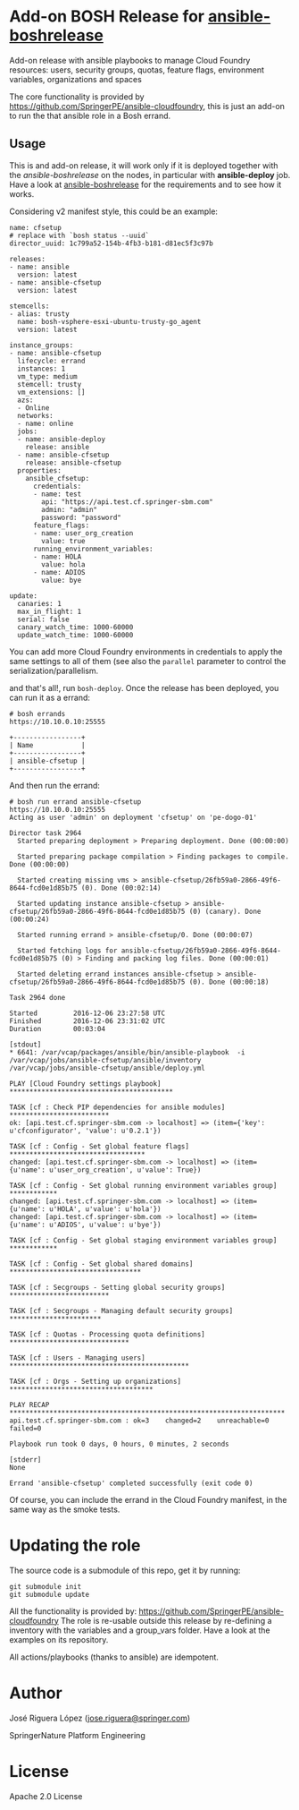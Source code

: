 # Add-on BOSH Release for [ansible-boshrelease](https://github.com/SpringerPE/ansible-boshrelease)

Add-on release with ansible playbooks to manage Cloud Foundry resources:
users, security groups, quotas, feature flags, environment variables, organizations and spaces

The core functionality is provided by https://github.com/SpringerPE/ansible-cloudfoundry,
this is just an add-on to run the that ansible role in a Bosh errand.


## Usage

This is and add-on release, it will work only if it is deployed together with the 
*ansible-boshrelease* on the nodes, in particular with **ansible-deploy** job.
Have a look at [ansible-boshrelease](https://github.com/SpringerPE/ansible-boshrelease)
for the requirements and to see how it works.

Considering v2 manifest style, this could be an example:

```
name: cfsetup
# replace with `bosh status --uuid`
director_uuid: 1c799a52-154b-4fb3-b181-d81ec5f3c97b

releases:
- name: ansible
  version: latest
- name: ansible-cfsetup
  version: latest

stemcells:
- alias: trusty
  name: bosh-vsphere-esxi-ubuntu-trusty-go_agent
  version: latest

instance_groups:
- name: ansible-cfsetup
  lifecycle: errand
  instances: 1
  vm_type: medium
  stemcell: trusty
  vm_extensions: []
  azs:
  - Online
  networks:
  - name: online
  jobs:
  - name: ansible-deploy
    release: ansible
  - name: ansible-cfsetup
    release: ansible-cfsetup
  properties:
    ansible_cfsetup:
      credentials:
      - name: test
        api: "https://api.test.cf.springer-sbm.com"
        admin: "admin"
        password: "password"
      feature_flags:
      - name: user_org_creation
        value: true
      running_environment_variables:
      - name: HOLA
        value: hola
      - name: ADIOS
        value: bye

update:
  canaries: 1
  max_in_flight: 1
  serial: false
  canary_watch_time: 1000-60000
  update_watch_time: 1000-60000
```

You can add more Cloud Foundry environments in credentials to apply the same
settings to all of them (see also the `parallel` parameter to control the serialization/parallelism.

and that's all!, run `bosh-deploy`. Once the release has been deployed, you can run it as a errand:

```
# bosh errands
https://10.10.0.10:25555

+-----------------+
| Name            |
+-----------------+
| ansible-cfsetup |
+-----------------+
```

And then run the errand:

```
# bosh run errand ansible-cfsetup
https://10.10.0.10:25555
Acting as user 'admin' on deployment 'cfsetup' on 'pe-dogo-01'

Director task 2964
  Started preparing deployment > Preparing deployment. Done (00:00:00)

  Started preparing package compilation > Finding packages to compile. Done (00:00:00)

  Started creating missing vms > ansible-cfsetup/26fb59a0-2866-49f6-8644-fcd0e1d85b75 (0). Done (00:02:14)

  Started updating instance ansible-cfsetup > ansible-cfsetup/26fb59a0-2866-49f6-8644-fcd0e1d85b75 (0) (canary). Done (00:00:24)

  Started running errand > ansible-cfsetup/0. Done (00:00:07)

  Started fetching logs for ansible-cfsetup/26fb59a0-2866-49f6-8644-fcd0e1d85b75 (0) > Finding and packing log files. Done (00:00:01)

  Started deleting errand instances ansible-cfsetup > ansible-cfsetup/26fb59a0-2866-49f6-8644-fcd0e1d85b75 (0). Done (00:00:18)

Task 2964 done

Started         2016-12-06 23:27:58 UTC
Finished        2016-12-06 23:31:02 UTC
Duration        00:03:04

[stdout]
* 6641: /var/vcap/packages/ansible/bin/ansible-playbook  -i /var/vcap/jobs/ansible-cfsetup/ansible/inventory /var/vcap/jobs/ansible-cfsetup/ansible/deploy.yml

PLAY [Cloud Foundry settings playbook] *****************************************

TASK [cf : Check PIP dependencies for ansible modules] *************************
ok: [api.test.cf.springer-sbm.com -> localhost] => (item={'key': u'cfconfigurator', 'value': u'0.2.1'})

TASK [cf : Config - Set global feature flags] **********************************
changed: [api.test.cf.springer-sbm.com -> localhost] => (item={u'name': u'user_org_creation', u'value': True})

TASK [cf : Config - Set global running environment variables group] ************
changed: [api.test.cf.springer-sbm.com -> localhost] => (item={u'name': u'HOLA', u'value': u'hola'})
changed: [api.test.cf.springer-sbm.com -> localhost] => (item={u'name': u'ADIOS', u'value': u'bye'})

TASK [cf : Config - Set global staging environment variables group] ************

TASK [cf : Config - Set global shared domains] *********************************

TASK [cf : Secgroups - Setting global security groups] *************************

TASK [cf : Secgroups - Managing default security groups] ***********************

TASK [cf : Quotas - Processing quota definitions] ******************************

TASK [cf : Users - Managing users] *********************************************

TASK [cf : Orgs - Setting up organizations] ************************************

PLAY RECAP *********************************************************************
api.test.cf.springer-sbm.com : ok=3    changed=2    unreachable=0    failed=0   

Playbook run took 0 days, 0 hours, 0 minutes, 2 seconds

[stderr]
None

Errand 'ansible-cfsetup' completed successfully (exit code 0)
```

Of course, you can include the errand in the Cloud Foundry manifest, in the same
way as the smoke tests.



# Updating the role

The source code is a submodule of this repo, get it by running:

```
git submodule init
git submodule update
```

All the functionality is provided by: https://github.com/SpringerPE/ansible-cloudfoundry
The role is re-usable outside this release by re-defining a inventory with the variables
and a group_vars folder. Have a look at the examples on its repository.

All actions/playbooks (thanks to ansible) are idempotent.


# Author

José Riguera López (jose.riguera@springer.com)

SpringerNature Platform Engineering



# License

Apache 2.0 License
